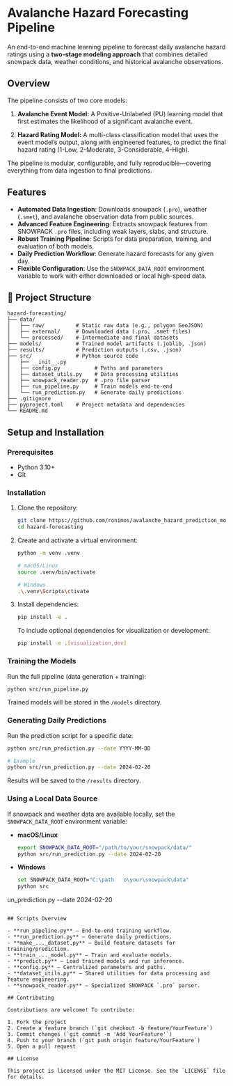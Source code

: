 # Avalanche Hazard Forecasting Pipeline

An end-to-end machine learning pipeline to forecast daily avalanche hazard ratings using a **two-stage modeling approach** that combines detailed snowpack data, weather conditions, and historical avalanche observations.

## Overview

The pipeline consists of two core models:

1. **Avalanche Event Model:** A Positive-Unlabeled (PU) learning model that first estimates the likelihood of a significant avalanche event.

2. **Hazard Rating Model:** A multi-class classification model that uses the event model’s output, along with engineered features, to predict the final hazard rating (1-Low, 2-Moderate, 3-Considerable, 4-High). 

The pipeline is modular, configurable, and fully reproducible—covering everything from data ingestion to final predictions.

## Features

- **Automated Data Ingestion**: Downloads snowpack (`.pro`), weather (`.smet`), and avalanche observation data from public sources.  
- **Advanced Feature Engineering**: Extracts snowpack features from SNOWPACK `.pro` files, including weak layers, slabs, and structure.  
- **Robust Training Pipeline**: Scripts for data preparation, training, and evaluation of both models.  
- **Daily Prediction Workflow**: Generate hazard forecasts for any given day.  
- **Flexible Configuration**: Use the `SNOWPACK_DATA_ROOT` environment variable to work with either downloaded or local high-speed data.

## 📂 Project Structure

```
hazard-forecasting/
├── data/
│   ├── raw/          # Static raw data (e.g., polygon GeoJSON)
│   ├── external/     # Downloaded data (.pro, .smet files)
│   └── processed/    # Intermediate and final datasets
├── models/           # Trained model artifacts (.joblib, .json)
├── results/          # Prediction outputs (.csv, .json)
├── src/              # Python source code
│   ├── __init__.py
│   ├── config.py           # Paths and parameters
│   ├── dataset_utils.py    # Data processing utilities
│   ├── snowpack_reader.py  # .pro file parser
│   ├── run_pipeline.py     # Train models end-to-end
│   └── run_prediction.py   # Generate daily predictions
├── .gitignore
├── pyproject.toml    # Project metadata and dependencies
└── README.md
```

## Setup and Installation

### Prerequisites
- Python 3.10+
- Git

### Installation

1. Clone the repository:
   ```bash
   git clone https://github.com/ronimos/avalanche_hazard_prediction_model
   cd hazard-forecasting
   ```

2. Create and activate a virtual environment:
   ```bash
   python -m venv .venv

   # macOS/Linux
   source .venv/bin/activate

   # Windows
   .\.venv\Scripts\ctivate
   ```

3. Install dependencies:
   ```bash
   pip install -e .
   ```

   To include optional dependencies for visualization or development:
   ```bash
   pip install -e .[visualization,dev]
   ```

### Training the Models

Run the full pipeline (data generation + training):
```bash
python src/run_pipeline.py
```

Trained models will be stored in the `/models` directory.

### Generating Daily Predictions

Run the prediction script for a specific date:
```bash
python src/run_prediction.py --date YYYY-MM-DD

# Example
python src/run_prediction.py --date 2024-02-20
```

Results will be saved to the `/results` directory.

### Using a Local Data Source

If snowpack and weather data are available locally, set the `SNOWPACK_DATA_ROOT` environment variable:

- **macOS/Linux**
  ```bash
  export SNOWPACK_DATA_ROOT="/path/to/your/snowpack/data/"
  python src/run_prediction.py --date 2024-02-20
  ```

- **Windows**
  ```bash
  set SNOWPACK_DATA_ROOT="C:\path	o\your\snowpack\data"
  python src
un_prediction.py --date 2024-02-20
  ```

## Scripts Overview

- **run_pipeline.py** — End-to-end training workflow.  
- **run_prediction.py** — Generate daily predictions.  
- **make_..._dataset.py** — Build feature datasets for training/prediction.  
- **train_..._model.py** — Train and evaluate models.  
- **predict.py** — Load trained models and run inference.  
- **config.py** — Centralized parameters and paths.  
- **dataset_utils.py** — Shared utilities for data processing and feature engineering.  
- **snowpack_reader.py** — Specialized SNOWPACK `.pro` parser.  

## Contributing

Contributions are welcome! To contribute:

1. Fork the project  
2. Create a feature branch (`git checkout -b feature/YourFeature`)  
3. Commit changes (`git commit -m 'Add YourFeature'`)  
4. Push to your branch (`git push origin feature/YourFeature`)  
5. Open a pull request  

## License

This project is licensed under the MIT License. See the `LICENSE` file for details.
